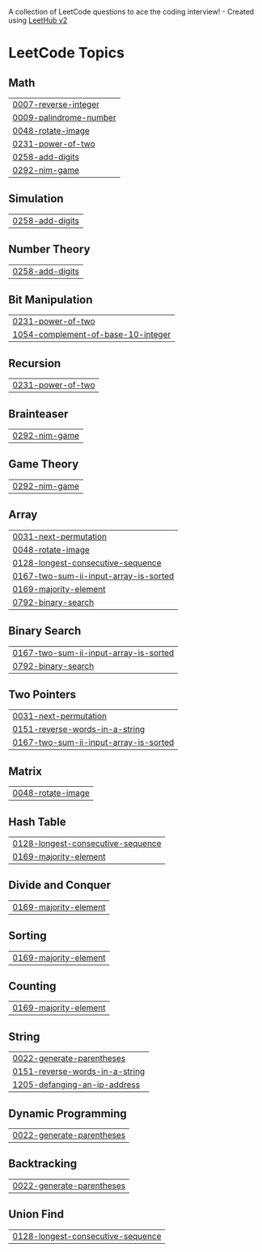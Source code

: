 A collection of LeetCode questions to ace the coding interview! - Created using [LeetHub v2](https://github.com/arunbhardwaj/LeetHub-2.0)
<!---LeetCode Topics Start-->
# LeetCode Topics
## Math
|  |
| ------- |
| [0007-reverse-integer](https://github.com/Kashni06/problem-solving/tree/master/0007-reverse-integer) |
| [0009-palindrome-number](https://github.com/Kashni06/problem-solving/tree/master/0009-palindrome-number) |
| [0048-rotate-image](https://github.com/Kashni06/problem-solving/tree/master/0048-rotate-image) |
| [0231-power-of-two](https://github.com/Kashni06/problem-solving/tree/master/0231-power-of-two) |
| [0258-add-digits](https://github.com/Kashni06/problem-solving/tree/master/0258-add-digits) |
| [0292-nim-game](https://github.com/Kashni06/problem-solving/tree/master/0292-nim-game) |
## Simulation
|  |
| ------- |
| [0258-add-digits](https://github.com/Kashni06/problem-solving/tree/master/0258-add-digits) |
## Number Theory
|  |
| ------- |
| [0258-add-digits](https://github.com/Kashni06/problem-solving/tree/master/0258-add-digits) |
## Bit Manipulation
|  |
| ------- |
| [0231-power-of-two](https://github.com/Kashni06/problem-solving/tree/master/0231-power-of-two) |
| [1054-complement-of-base-10-integer](https://github.com/Kashni06/problem-solving/tree/master/1054-complement-of-base-10-integer) |
## Recursion
|  |
| ------- |
| [0231-power-of-two](https://github.com/Kashni06/problem-solving/tree/master/0231-power-of-two) |
## Brainteaser
|  |
| ------- |
| [0292-nim-game](https://github.com/Kashni06/problem-solving/tree/master/0292-nim-game) |
## Game Theory
|  |
| ------- |
| [0292-nim-game](https://github.com/Kashni06/problem-solving/tree/master/0292-nim-game) |
## Array
|  |
| ------- |
| [0031-next-permutation](https://github.com/Kashni06/problem-solving/tree/master/0031-next-permutation) |
| [0048-rotate-image](https://github.com/Kashni06/problem-solving/tree/master/0048-rotate-image) |
| [0128-longest-consecutive-sequence](https://github.com/Kashni06/problem-solving/tree/master/0128-longest-consecutive-sequence) |
| [0167-two-sum-ii-input-array-is-sorted](https://github.com/Kashni06/problem-solving/tree/master/0167-two-sum-ii-input-array-is-sorted) |
| [0169-majority-element](https://github.com/Kashni06/problem-solving/tree/master/0169-majority-element) |
| [0792-binary-search](https://github.com/Kashni06/problem-solving/tree/master/0792-binary-search) |
## Binary Search
|  |
| ------- |
| [0167-two-sum-ii-input-array-is-sorted](https://github.com/Kashni06/problem-solving/tree/master/0167-two-sum-ii-input-array-is-sorted) |
| [0792-binary-search](https://github.com/Kashni06/problem-solving/tree/master/0792-binary-search) |
## Two Pointers
|  |
| ------- |
| [0031-next-permutation](https://github.com/Kashni06/problem-solving/tree/master/0031-next-permutation) |
| [0151-reverse-words-in-a-string](https://github.com/Kashni06/problem-solving/tree/master/0151-reverse-words-in-a-string) |
| [0167-two-sum-ii-input-array-is-sorted](https://github.com/Kashni06/problem-solving/tree/master/0167-two-sum-ii-input-array-is-sorted) |
## Matrix
|  |
| ------- |
| [0048-rotate-image](https://github.com/Kashni06/problem-solving/tree/master/0048-rotate-image) |
## Hash Table
|  |
| ------- |
| [0128-longest-consecutive-sequence](https://github.com/Kashni06/problem-solving/tree/master/0128-longest-consecutive-sequence) |
| [0169-majority-element](https://github.com/Kashni06/problem-solving/tree/master/0169-majority-element) |
## Divide and Conquer
|  |
| ------- |
| [0169-majority-element](https://github.com/Kashni06/problem-solving/tree/master/0169-majority-element) |
## Sorting
|  |
| ------- |
| [0169-majority-element](https://github.com/Kashni06/problem-solving/tree/master/0169-majority-element) |
## Counting
|  |
| ------- |
| [0169-majority-element](https://github.com/Kashni06/problem-solving/tree/master/0169-majority-element) |
## String
|  |
| ------- |
| [0022-generate-parentheses](https://github.com/Kashni06/problem-solving/tree/master/0022-generate-parentheses) |
| [0151-reverse-words-in-a-string](https://github.com/Kashni06/problem-solving/tree/master/0151-reverse-words-in-a-string) |
| [1205-defanging-an-ip-address](https://github.com/Kashni06/problem-solving/tree/master/1205-defanging-an-ip-address) |
## Dynamic Programming
|  |
| ------- |
| [0022-generate-parentheses](https://github.com/Kashni06/problem-solving/tree/master/0022-generate-parentheses) |
## Backtracking
|  |
| ------- |
| [0022-generate-parentheses](https://github.com/Kashni06/problem-solving/tree/master/0022-generate-parentheses) |
## Union Find
|  |
| ------- |
| [0128-longest-consecutive-sequence](https://github.com/Kashni06/problem-solving/tree/master/0128-longest-consecutive-sequence) |
<!---LeetCode Topics End-->